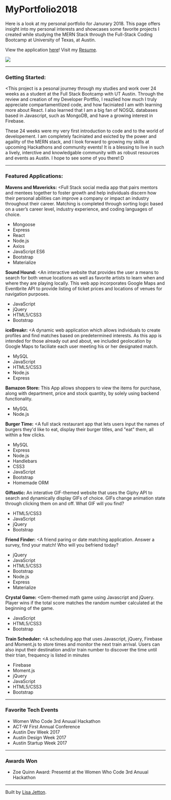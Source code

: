 # MyPortfolio2018
Here is a look at my personal portfolio for Janurary 2018.  This page offers insight into my personal interests and showcases some favorite projects I created while studying the MERN Stack through the Full-Stack Coding Bootcamp at University of Texas, at Austin.

View the application [here](http://lisajetton.com)!
Visit my [Resume](https://docs.google.com/document/d/1RD8e9IMoYIGPVfYtu8WE7YZpzWTc36l717qQ_-YqmW8/edit?usp=sharing).

![](https://media.giphy.com/media/9dgkxA74k2WDS/giphy.gif)

- - - -
 ### Getting Started: ###
<This project is a pesonal journey through my studies and work over 24 weeks as a student at the Full Stack Bootcamp with UT Austin.  Through the review and creation of my Developer Portflio, I reazlied how much I truly appreciate compartamentlized code, and how faciniated I am with learning more about React.  I also learned that I am a big fan of NOSQL databases based in Javascript, such as MongoDB, and have a growing interest in Firebase.  

These 24 weeks were my very first introduction to code and to the world of developement. I am completely faciniated and exicted by the power and agaility of the MERN stack, and I look forward to growing my skills at upcoming Hackathons and community events! It is a blessing to  live in such a lively, interctive and knowledgable community with as robust resources and events as Austin. I hope to see some of you there!:D 
- - - -


 ### Featured Applications: ###

**Mavens and Mavericks:** 
<Full Stack social media app that pairs mentors and mentees together to foster growth and help individuals discern how their personal abilities can improve a company or impact an industry throughout their career. Matching is completed through sorting logic based on a user’s career level, industry experience, and coding languages of choice.
- Mongoose
- Express
- React
- Node.js
- Axios
- JavaScript ES6
- Bootstrap
- Materialize

**Sound Hound:**
<An interactive website that provides the user a means to search for both venue locations as well as favorite artists to learn when and where they are playing locally. This web app incorporates Google Maps and Eventbrite API to provide listing of ticket prices and locations of venues for navigation purposes.
- JavaScript
- jQuery
- HTML5/CSS3
- Bootstrap

**iceBreakr:**
<A dynamic web application which allows individuals to create profiles and find matches based on predetermined interests. As this app is intended for those already out and about, we included geolocation by Google Maps to faciliate each user meeting his or her designated match.
- MySQL
- JavaScript
- HTML5/CSS3
- Node.js
- Express

**Bamazon Store:**
This App allows shoppers to view the items for purchase, along with department, price and stock quantity, by solely using backend functionality.
- MySQL
- Node.js

**Burger Time:**
<A full stack restaurant app that lets users input the names of burgers they'd like to eat, display their burger titles, and "eat" them, all within a few clicks.
- MySQL
- Express
- Node.js
- Handlebars
- CSS3
- JavaScript
- Bootstrap
- Homemade ORM

**Giftastic:**
An interative GIF-themed website that uses the Giphy API to search and dynamically display GIFs of choice. GIFs change animation state through clicking them on and off. What GIF will you find?
- HTML5/CSS3
- JavaScript
- jQuery
- Bootstrap

**Friend Finder:**
<A friend paring or date matching application. Answer a survey, find your match! Who will you befriend today?
- jQuery
- JavaScript
- HTML5/CSS3
- Bootstrap
- Node.js
- Express
- Materialize

**Crystal Game:**
<Gem-themed math game using Javascript and jQuery. Player wins if the total score matches the random number calculated at the beginning of the game.
- JavaScript
- HTML5/CSS3
- Bootstrap

**Train Scheduler:**
<A scheduling app that uses Javascript, jQuery, Firebase and Moment.js to store times and monitor the next train arrival. Users can also input their destination and/or train number to discover the time until their trian, frequency is listed in minutes
- Firebase
- Moment.js
- jQuery
- JavaScript
- HTML5/CSS3
- Bootstrap

- - - -
 ### Favorite Tech Events ###
- Women Who Code 3rd Anuual Hackathon
- ACT-W First Annual Conference
- Austin Dev Week 2017
- Austin Design Week 2017
- Austin Startup Week 2017

- - - -
 ### Awards Won ###
 - Zoe Quinn Award: Presentd at the Women Who Code 3rd Anuual Hackathon
- - - -

Built by [Lisa Jetton](https://github.com/JettTech/).
